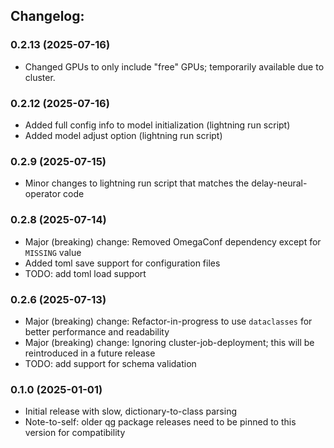 ## Changelog:

### 0.2.13 (2025-07-16)
- Changed GPUs to only include "free" GPUs; temporarily available due to cluster.

### 0.2.12 (2025-07-16)
- Added full config info to model initialization (lightning run script)
- Added model adjust option (lightning run script)

### 0.2.9 (2025-07-15)
- Minor changes to lightning run script that matches the delay-neural-operator code


### 0.2.8 (2025-07-14)
- Major (breaking) change: Removed OmegaConf dependency except for `MISSING` value
- Added toml save support for configuration files
- TODO: add toml load support

### 0.2.6 (2025-07-13)
- Major (breaking) change: Refactor-in-progress to use `dataclasses` for better performance and readability
- Major (breaking) change: Ignoring cluster-job-deployment; this will be reintroduced in a future release
- TODO: add support for schema validation

### 0.1.0 (2025-01-01)
- Initial release with slow, dictionary-to-class parsing
- Note-to-self: older qg package releases need to be pinned to this version for compatibility